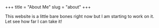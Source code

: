 +++
title = "About Me"
slug = "about"
+++

This website is a little bare bones right now but I am starting to work on it. Let see how far I can take it!